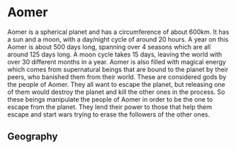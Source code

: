 # Aomer

Aomer is a spherical planet and has a circumference of about 600km. It has a sun and a moon, with a day/night cycle of around 20 hours. A year on this Aomer is about 500 days long, spanning over 4 seasons which are all around 125 days long. A moon cycle takes 15 days, leaving the world with over 30 different months in a year. Aomer is also filled with magical energy which comes from supernatural beings that are bound to the planet by their peers, who banished them from their world. These are considered gods by the people of Aomer. They all want to escape the planet, but releasing one of them would destroy the planet and kill the other ones in the process. So these beings manipulate the people of Aomer in order to be the one to escape from the planet. They lend their power to those that help them escape and start wars trying to erase the followers of the other ones.

## Geography
